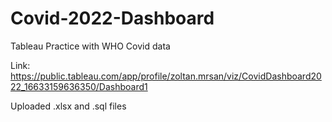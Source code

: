 # Covid-2022-Dashboard
Tableau Practice with WHO Covid data

Link: https://public.tableau.com/app/profile/zoltan.mrsan/viz/CovidDashboard2022_16633159636350/Dashboard1

Uploaded .xlsx and .sql files
